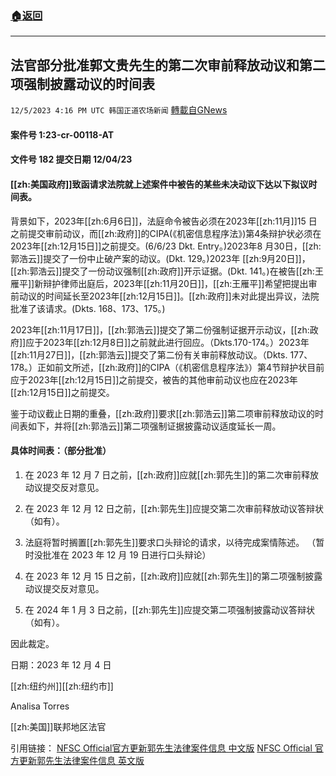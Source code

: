 ###  [:house:返回](README.md)
---


## 法官部分批准郭文贵先生的第二次审前释放动议和第二项强制披露动议的时间表
`12/5/2023 4:16 PM UTC 韩国正道农场新闻` [轉載自GNews](https://gnews.org/articles/2074529)

 

#### **案件号 1:23-cr-00118-AT**

#### **文件号 182 提交日期 12/04/23**

  

#### [[zh:美国政府]]致函请求法院就上述案件中被告的某些未决动议下达以下拟议时间表。

  

背景如下，2023年[[zh:6月6日]]，法庭命令被告必须在2023年[[zh:11月]]15 日之前提交审前动议，而[[zh:政府]]的CIPA(《机密信息程序法》)第4条辩护状必须在2023年[[zh:12月15日]]之前提交。(6/6/23 Dkt. Entry。)2023年8 月30日，[[zh:郭浩云]]提交了一份中止破产案的动议。(Dkt. 129。)2023年 [[zh:9月20日]]，[[zh:郭浩云]]提交了一份动议强制[[zh:政府]]开示证据。(Dkt. 141。)在被告[[zh:王雁平]]新辩护律师出庭后，2023年[[zh:11月20日]]，[[zh:王雁平]]希望把提出审前动议的时间延长至2023年[[zh:12月15日]]。[[zh:政府]]未对此提出异议，法院 批准了该请求。(Dkts. 168、173、175。)

  

2023年[[zh:11月17日]]，[[zh:郭浩云]]提交了第二份强制证据开示动议，[[zh:政府]]应于2023年[[zh:12月8日]]之前就此进行回应。（Dkts.170-174。）2023年[[zh:11月27日]]，[[zh:郭浩云]]提交了第二份有关审前释放动议。（Dkts. 177、178。）正如前文所述，[[zh:政府]]的CIPA（《机密信息程序法》）第4节辩护状目前应于2023年[[zh:12月15日]]之前提交，被告的其他审前动议也应在2023年[[zh:12月15日]]之前提交。

  

鉴于动议截止日期的重叠，[[zh:政府]]要求[[zh:郭浩云]]第二项审前释放动议的时间表如下，并将[[zh:郭浩云]]第二项强制证据披露动议适度延长一周。

  

  

#### **具体时间表：（部分批准）**

  

  

1.    在 2023 年 12 月 7 日之前，[[zh:政府]]应就[[zh:郭先生]]的第二次审前释放动议提交反对意见。

  

2.    在 2023 年 12 月 12 日之前，[[zh:郭先生]]应提交第二次审前释放动议答辩状（如有）。

  

3.    法庭将暂时搁置[[zh:郭先生]]要求口头辩论的请求，以待完成案情陈述。 （暂时没批准在   2023 年 12 月 19 日进行口头辩论）

  

4.    在 2023 年 12 月 15 日之前，[[zh:政府]]应就[[zh:郭先生]]的第二项强制披露动议提交反对意见。

  

5.    在 2024 年 1 月 3 日之前，[[zh:郭先生]]应提交第二项强制披露动议答辩状（如有）。

  

因此裁定。

  

日期：2023 年 12 月 4 日

[[zh:纽约州]][[zh:纽约市]]

  

Analisa Torres

[[zh:美国]]联邦地区法官

引用链接：
[NFSC Official官方更新郭先生法律案件信息 中文版](https://nfscofficial.com/wp-content/uploads/2023/12/Case_23_cr_00118_Doc_182_CN.pdf)
[NFSC Official 官方更新郭先生法律案件信息 英文版](https://nfscofficial.com/wp-content/uploads/2023/12/182.pdf)
